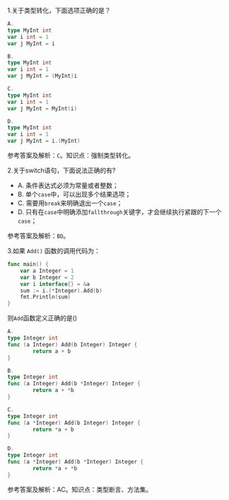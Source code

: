 1.关于类型转化，下面选项正确的是？

```go
A.
type MyInt int
var i int = 1
var j MyInt = i

B.
type MyInt int
var i int = 1
var j MyInt = (MyInt)i

C.
type MyInt int
var i int = 1
var j MyInt = MyInt(i)

D.
type MyInt int
var i int = 1
var j MyInt = i.(MyInt)
```

参考答案及解析：`C`。知识点：强制类型转化。

2.关于switch语句，下面说法正确的有?

- A. 条件表达式必须为常量或者整数；
- B. 单个`case`中，可以出现多个结果选项；
- C. 需要用`break`来明确退出一个`case`；
- D. 只有在`case`中明确添加`fallthrough`关键字，才会继续执行紧跟的下一个`case`；

参考答案及解析：`BD`。

3.如果 `Add()` 函数的调用代码为：

```go
func main() {
    var a Integer = 1
    var b Integer = 2
    var i interface{} = &a
    sum := i.(*Integer).Add(b)
    fmt.Println(sum)
}
```

则`Add`函数定义正确的是()

```go
A.
type Integer int
func (a Integer) Add(b Integer) Integer {
        return a + b
}

B.
type Integer int
func (a Integer) Add(b *Integer) Integer {
        return a + *b
}

C.
type Integer int
func (a *Integer) Add(b Integer) Integer {
        return *a + b
}

D.
type Integer int
func (a *Integer) Add(b *Integer) Integer {
        return *a + *b
}
```

参考答案及解析：AC。知识点：类型断言、方法集。